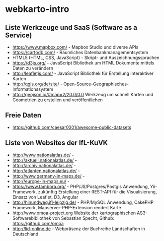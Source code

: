 # webkarto-intro

## Liste Werkzeuge und SaaS (Software as a Service)
* https://www.mapbox.com/ - Mapbox Studio und diverse APIs
* https://cartodb.com/ - Räumliches Datenbankmanagementsystem 
* HTML5 (HTML, CSS, JavaScript) - Skript- und Auszeichnungssprachen
* https://d3js.org/ - JavaScript Bibliothek um HTML Dokumente mittels Daten zu verändern
* http://leafletjs.com/ - JavaScript Bibliothek für Erstellung interaktiver Karten
* http://qgis.org/de/site/ - Open-Source-Geographisches-Informationssystem
* http://geojson.io/#map=2/20.0/0.0 Werkzeug um schnell Karten und Geometrien zu erstellen und veröffentlichen

## Freie Daten
* https://github.com/caesar0301/awesome-public-datasets

## Liste von Websites der IfL-KuVK

* http://www.nationalatlas.de/ - 
* http://aktuell.nationalatlas.de/ - 
* http://archiv.nationalatlas.de/ - 
* http://atlanten.nationalatlas.de/ - 
* http://www.germany-in-maps.de/ - 
* http://europe-in-maps.eu/ - 
* https://www.tambora.org/ - PHP/JS/Postgres/Postgis Anwendung, Yii-Framework, zukünftig Erstellung einer REST-API für die Visualisierung, Einsatz von Leaflet, D3, Angular
* http://hinundweg.ifl-leipzig.de/ - PHP/MySQL Anwendung, CakePHP Framework, Mapserver-PHP-Extension rendert Karte
* http://www.omoa-project.org Website der kartographischen AS3-Softwarebibliothek von Sebastian Specht, Github: https://github.com/omoa
* http://lid-online.de - Webpräsenz der Buchreihe Landschaften in Deutschland


